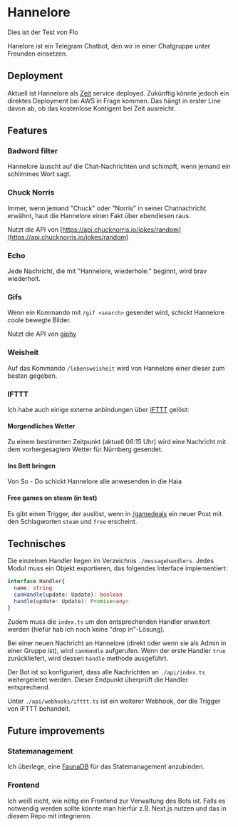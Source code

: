 # Hannelore

Dies ist der Test von Flo

Hanelore ist ein Telegram Chatbot, den wir in einer Chatgruppe unter Freunden einsetzen.

## Deployment

Aktuell ist Hannelore als [Zeit](https://zeit.co/) service deployed. Zukünftig könnte jedoch ein direktes Deployment bei AWS in Frage kommen. Das hängt in erster Line davon ab, ob das kostenlose Kontigent bei Zeit ausreicht.

## Features

### Badword filter

Hannelore lauscht auf die Chat-Nachrichten und schimpft, wenn jemand ein schlimmes Wort sagt.

### Chuck Norris

Immer, wenn jemand "Chuck" oder "Norris" in seiner Chatnachricht erwähnt, haut die Hannelore einen Fakt über ebendiesen raus.

Nutzt die API von [https://api.chucknorris.io/jokes/random](https://api.chucknorris.io/jokes/random)

### Echo

Jede Nachricht, die mit "Hannelore, wiederhole:" beginnt, wird brav wiederholt.

### Gifs

Wenn ein Kommando mit `/gif <search>` gesendet wird, schickt Hannelore coole bewegte Bilder.

Nutzt die API von [giphy](https://developers.giphy.com/docs/api/endpoint#random)

### Weisheit

Auf das Kommando `/lebensweisheit` wird von Hannelore einer dieser zum besten gegeben.

### IFTTT

Ich habe auch einige externe anbindungen über [IFTTT](https://ifttt.com/) gelöst:

#### Morgendliches Wetter

Zu einem bestimmten Zeitpunkt (aktuell 06:15 Uhr) wird eine Nachricht mit dem vorhergesagtem Wetter für Nürnberg gesendet.

#### Ins Bett bringen

Von So - Do schickt Hannelore alle anwesenden in die Haia

#### Free games on steam (in test)

Es gibt einen Trigger, der auslöst, wenn in [/gamedeals](https://reddit.com/r/gamedeals) ein neuer Post mit den
Schlagworten `steam` und `free` erscheint.

## Technisches

Die einzelnen Handler liegen im Verzeichnis `./messagehandlers`.
Jedes Modul muss ein Objekt exportieren, das folgendes Interface implementiert:

```ts
interface Handler{
  name: string
  canHandle(update: Update): boolean
  handle(update: Update): Promise<any>
}
```

Zudem muss die `index.ts` um den entsprechenden Handler erweitert werden (hiefür hab ich noch keine "drop in"-Lösung).

Bei einer neuen Nachricht an Hannelore (direkt oder wenn sie als Admin in einer Gruppe ist), wird `canHandle` aufgerufen.
Wenn der erste Handler `true` zurückliefert, wird dessen `handle` methode ausgeführt.

Der Bot ist so konfiguriert, dass alle Nachrichten an `./api/index.ts` weitergeleitet werden. Dieser Endpunkt überprüft die Handler entsprechend.

Unter `./api/webhooks/ifttt.ts` ist ein weiterer Webhook, der die Trigger von IFTTT behandelt.

## Future improvements

### Statemanagement

Ich überlege, eine [FaunaDB](https://faunda.com) für das Statemanagement anzubinden.

### Frontend

Ich weiß nicht, wie nötig ein Frontend zur Verwaltung des Bots ist. Falls es notwendig werden sollte könnte man hierfür
z.B. Next.js nutzen und das in diesem Repo mit integrieren.
